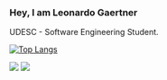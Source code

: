 ### Hey, I am Leonardo Gaertner

UDESC - Software Engineering Student.

[![Top Langs](https://github-readme-stats.vercel.app/api/top-langs/?username=leonardogaertner&theme=radical)](https://github.com/leonardogaertner/github-readme-stats)

<div>  
  <a href = "mailto:leonardogaertner2004@gmail.com"><img src="https://img.shields.io/badge/-Gmail-%23333?style=for-the-badge&logo=gmail&logoColor=white" target="_blank"></a>
  <a href="https://www.linkedin.com/in/leonardo-gaertner-93a087245/" target="_blank"><img src="https://img.shields.io/badge/-LinkedIn-%230077B5?style=for-the-badge&logo=linkedin&logoColor=white" target="_blank"></a> 
</div>
